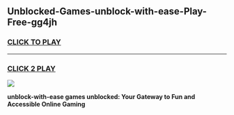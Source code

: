 
## Unblocked-Games-unblock-with-ease-Play-Free-gg4jh
<h3>
<a href="https://premium76.site?title=unblock-with-ease&ref=23A">CLICK TO PLAY</a></h3>
<hr>

<h3>
<a href="https://premium76.site?title=unblock-with-ease&ref=23A">CLICK 2 PLAY</a>
  
</h3>

<a href="https://premium76.site?title=unblock-with-ease&ref=23A"><img src="https://clearcache.store/games.png"></a>


**unblock-with-ease games unblocked: Your Gateway to Fun and Accessible Online Gaming**

